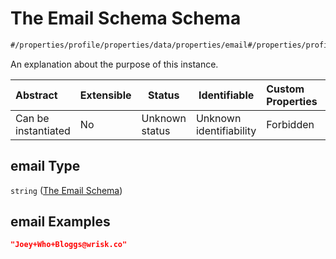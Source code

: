 # The Email Schema Schema

```txt
#/properties/profile/properties/data/properties/email#/properties/profile/properties/data/properties/email
```

An explanation about the purpose of this instance.


| Abstract            | Extensible | Status         | Identifiable            | Custom Properties | Additional Properties | Access Restrictions | Defined In                                                                                          |
| :------------------ | ---------- | -------------- | ----------------------- | :---------------- | --------------------- | ------------------- | --------------------------------------------------------------------------------------------------- |
| Can be instantiated | No         | Unknown status | Unknown identifiability | Forbidden         | Allowed               | none                | [policy_transaction.schema.json\*](../../out/policy_transaction.schema.json "open original schema") |

## email Type

`string` ([The Email Schema](policy_transaction-properties-the-profile-schema-properties-the-data-schema-properties-the-email-schema.md))

## email Examples

```json
"Joey+Who+Bloggs@wrisk.co"
```
